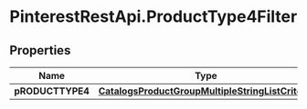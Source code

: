 # PinterestRestApi.ProductType4Filter

## Properties

Name | Type | Description | Notes
------------ | ------------- | ------------- | -------------
**pRODUCTTYPE4** | [**CatalogsProductGroupMultipleStringListCriteria**](.md) |  | 


